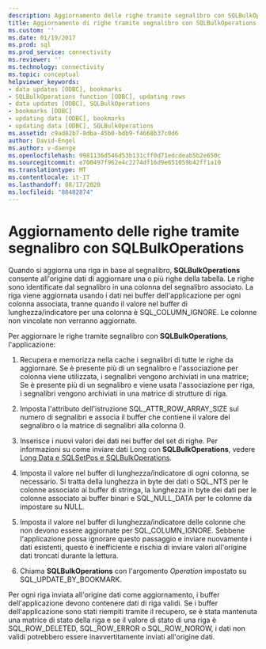 ```yaml
---
description: Aggiornamento delle righe tramite segnalibro con SQLBulkOperations
title: Aggiornamento di righe tramite segnalibro con SQLBulkOperations | Microsoft Docs
ms.custom: ''
ms.date: 01/19/2017
ms.prod: sql
ms.prod_service: connectivity
ms.reviewer: ''
ms.technology: connectivity
ms.topic: conceptual
helpviewer_keywords:
- data updates [ODBC], bookmarks
- SQLBulkOperations function [ODBC], updating rows
- data updates [ODBC], SQLBulkOperations
- bookmarks [ODBC]
- updating data [ODBC], bookmarks
- updating data [ODBC], SQLBulkOperations
ms.assetid: c9ad82b7-8dba-45b0-bdb9-f4668b37c0d6
author: David-Engel
ms.author: v-daenge
ms.openlocfilehash: 9981136d546d53b131cff0d71edcdeab5b2e650c
ms.sourcegitcommit: e700497f962e4c2274df16d9e651059b42ff1a10
ms.translationtype: MT
ms.contentlocale: it-IT
ms.lasthandoff: 08/17/2020
ms.locfileid: "88482874"
---
```

# <a name="updating-rows-by-bookmark-with-sqlbulkoperations"></a>Aggiornamento delle righe tramite segnalibro con SQLBulkOperations
Quando si aggiorna una riga in base al segnalibro, **SQLBulkOperations** consente all'origine dati di aggiornare una o più righe della tabella. Le righe sono identificate dal segnalibro in una colonna del segnalibro associato. La riga viene aggiornata usando i dati nei buffer dell'applicazione per ogni colonna associata, tranne quando il valore nel buffer di lunghezza/indicatore per una colonna è SQL_COLUMN_IGNORE. Le colonne non vincolate non verranno aggiornate.  
  
 Per aggiornare le righe tramite segnalibro con **SQLBulkOperations**, l'applicazione:  
  
1.  Recupera e memorizza nella cache i segnalibri di tutte le righe da aggiornare. Se è presente più di un segnalibro e l'associazione per colonna viene utilizzata, i segnalibri vengono archiviati in una matrice; Se è presente più di un segnalibro e viene usata l'associazione per riga, i segnalibri vengono archiviati in una matrice di strutture di riga.  
  
2.  Imposta l'attributo dell'istruzione SQL_ATTR_ROW_ARRAY_SIZE sul numero di segnalibri e associa il buffer che contiene il valore del segnalibro o la matrice di segnalibri alla colonna 0.  
  
3.  Inserisce i nuovi valori dei dati nei buffer del set di righe. Per informazioni su come inviare dati Long con **SQLBulkOperations**, vedere [Long Data e SQLSetPos e SQLBulkOperations](../../../odbc/reference/develop-app/long-data-and-sqlsetpos-and-sqlbulkoperations.md).  
  
4.  Imposta il valore nel buffer di lunghezza/indicatore di ogni colonna, se necessario. Si tratta della lunghezza in byte dei dati o SQL_NTS per le colonne associato ai buffer di stringa, la lunghezza in byte dei dati per le colonne associato ai buffer binari e SQL_NULL_DATA per le colonne da impostare su NULL.  
  
5.  Imposta il valore nel buffer di lunghezza/indicatore delle colonne che non devono essere aggiornate per SQL_COLUMN_IGNORE. Sebbene l'applicazione possa ignorare questo passaggio e inviare nuovamente i dati esistenti, questo è inefficiente e rischia di inviare valori all'origine dati troncati durante la lettura.  
  
6.  Chiama **SQLBulkOperations** con l'argomento *Operation* impostato su SQL_UPDATE_BY_BOOKMARK.  
  
 Per ogni riga inviata all'origine dati come aggiornamento, i buffer dell'applicazione devono contenere dati di riga validi. Se i buffer dell'applicazione sono stati riempiti tramite il recupero, se è stata mantenuta una matrice di stato della riga e se il valore di stato di una riga è SQL_ROW_DELETED, SQL_ROW_ERROR o SQL_ROW_NOROW, i dati non validi potrebbero essere inavvertitamente inviati all'origine dati.
